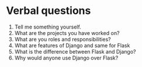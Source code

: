 # Verbal questions

1. Tell me something yourself.
2. What are the projects you have worked on? 
3. What are you roles and responsibilities?
4. What are features of Django and same for Flask
5. What is the difference between Flask and Django?
6. Why would anyone use Django over Flask? 